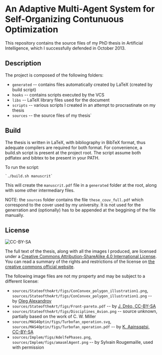 An Adaptive Multi-Agent System for Self-Organizing Contunuous Optimization
==========================================================================

This repository contains the source files of my PhD thesis in Artificial Intelligence, which I successfully defended in October 2013.

Description
-----------
The project is composed of the following folders:

* `generated` -- contains files automatically created by LaTeX (created by build script)
* `hooks` -- contains scripts executed by the VCS
* `libs` -- LaTeX library files used for the document
* `scripts` -- various scripts I created in an attempt to procrastinate on my thesis
* `sources` -- the source files of my thesis`

Build
-----

The thesis is written in LaTeX, with bibliography in BibTeX format, thus adequate compilers are required for both format.
For convenience, a build.sh script is present at the project root. The script assume both pdflatex and bibtex to be present in your PATH.

To run the script:

	`./build.sh manuscrit`

This will create the `manuscrit.pdf` file in a `generated` folder at the root, along with some other intermediary files.

NOTE: the `sources` folder contains the file `these_couv_full.pdf` which correspond to the cover used by my university. It is not used for the generration and (optionally) has to be appended at the beggining of the file manually.

License
-------

![CC-BY-SA](https://i.creativecommons.org/l/by-sa/4.0/88x31.png)

The full text of the thesis, along with all the images I produced, are licensed under a [Creative Commons Attribution-ShareAlike 4.0 International License](http://creativecommons.org/licenses/by-sa/4.0/). You can read a summary of the rights and restrictions of the license on [the creative commons official website](http://creativecommons.org/licenses/by-sa/4.0/).

The following image files are not my property and may be subject to a different license:
* `sources/StateoftheArt/figs/ConConvex_polygon_illustration1.png`, `sources/StateoftheArt/figs/ConConvex_polygon_illustration1.png` -- by [Oleg Alexandrov](http://commons.wikimedia.org/wiki/Category:Files_by_User:Oleg_Alexandrov_from_en.wikipedia)
* `sources/StateoftheArt/figs/Front-pareto.pdf` -- by [J. Dréo, CC-BY-SA](http://en.wikipedia.org/wiki/File:Front_pareto.svg)
* `sources/StateoftheArt/figs/Disciplines_Avion.png` -- source unknown, partially based on the work of C. W. Miller
* `sources/MAS4Optin/figs/Turbofan_operation.svg`, `sources/MAS4Optin/figs/Turbofan_operation.pdf` -- by [K. Aainsqatsi, CC-BY-SA](http://en.wikipedia.org/wiki/File:Turbofan_operation.svg)
* `sources/Implem/figs/AdelfePhases.png`, `sources/Implem/figs/amasmlAgent.png` -- by Sylvain Rougemaille, used with permission
